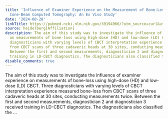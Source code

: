 ```yaml
---
title: 'Influence of Examiner Experience on the Measurement of Bone-Loss by Low-Dose
  Cone-Beam Computed Tomography: An Ex Vivo Study'
date: '2024-08-28'
linkTitle: https://pubmed.ncbi.nlm.nih.gov/39194966/?utm_source=curl&utm_medium=rss&utm_campaign=pubmed-2&utm_content=1FakS-2QOkCT8HsMOQP1bCRQ4YzyumYOmxmF0moLsQ3dFB1E9V&fc=20220326224207&ff=20240828182648&v=2.18.0.post9+e462414
source: heidelberg[Affiliation]
description: The aim of this study was to investigate the influence of examiner experience
  on measurements of bone-loss using high-dose (HD) and low-dose (LD) CBCT. Three
  diagnosticians with varying levels of CBCT interpretation experience measured bone-loss
  from CBCT scans of three cadaveric heads at 30 sites, conducting measurements twice.
  Between the first and second measurements, diagnostician 2 and diagnostician 3 received
  training in LD-CBCT diagnostics. The diagnosticians also classified the ...
disable_comments: true
---
```

The aim of this study was to investigate the influence of examiner experience on measurements of bone-loss using high-dose (HD) and low-dose (LD) CBCT. Three diagnosticians with varying levels of CBCT interpretation experience measured bone-loss from CBCT scans of three cadaveric heads at 30 sites, conducting measurements twice. Between the first and second measurements, diagnostician 2 and diagnostician 3 received training in LD-CBCT diagnostics. The diagnosticians also classified the ...